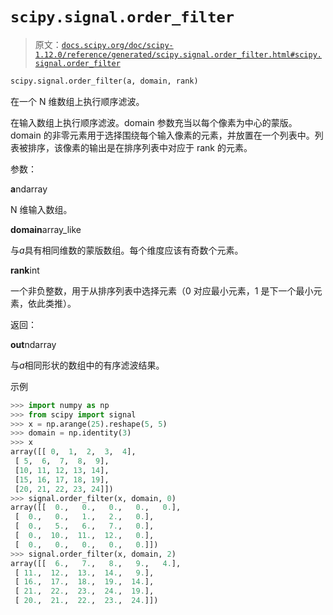 # `scipy.signal.order_filter`

> 原文：[`docs.scipy.org/doc/scipy-1.12.0/reference/generated/scipy.signal.order_filter.html#scipy.signal.order_filter`](https://docs.scipy.org/doc/scipy-1.12.0/reference/generated/scipy.signal.order_filter.html#scipy.signal.order_filter)

```py
scipy.signal.order_filter(a, domain, rank)
```

在一个 N 维数组上执行顺序滤波。

在输入数组上执行顺序滤波。domain 参数充当以每个像素为中心的蒙版。domain 的非零元素用于选择围绕每个输入像素的元素，并放置在一个列表中。列表被排序，该像素的输出是在排序列表中对应于 rank 的元素。

参数：

**a**ndarray

N 维输入数组。

**domain**array_like

与*a*具有相同维数的蒙版数组。每个维度应该有奇数个元素。

**rank**int

一个非负整数，用于从排序列表中选择元素（0 对应最小元素，1 是下一个最小元素，依此类推）。

返回：

**out**ndarray

与*a*相同形状的数组中的有序滤波结果。

示例

```py
>>> import numpy as np
>>> from scipy import signal
>>> x = np.arange(25).reshape(5, 5)
>>> domain = np.identity(3)
>>> x
array([[ 0,  1,  2,  3,  4],
 [ 5,  6,  7,  8,  9],
 [10, 11, 12, 13, 14],
 [15, 16, 17, 18, 19],
 [20, 21, 22, 23, 24]])
>>> signal.order_filter(x, domain, 0)
array([[  0.,   0.,   0.,   0.,   0.],
 [  0.,   0.,   1.,   2.,   0.],
 [  0.,   5.,   6.,   7.,   0.],
 [  0.,  10.,  11.,  12.,   0.],
 [  0.,   0.,   0.,   0.,   0.]])
>>> signal.order_filter(x, domain, 2)
array([[  6.,   7.,   8.,   9.,   4.],
 [ 11.,  12.,  13.,  14.,   9.],
 [ 16.,  17.,  18.,  19.,  14.],
 [ 21.,  22.,  23.,  24.,  19.],
 [ 20.,  21.,  22.,  23.,  24.]]) 
```
